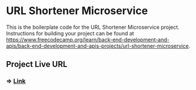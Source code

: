 # URL Shortener Microservice

This is the boilerplate code for the URL Shortener Microservice project. Instructions for building your project can be found at https://www.freecodecamp.org/learn/back-end-development-and-apis/back-end-development-and-apis-projects/url-shortener-microservice.

## Project Live URL

### => [Link](https://freecodecamp-URLShortener-Microservice.abdelaziz-elshr.repl.co)
